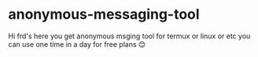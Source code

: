 # anonymous-messaging-tool
Hi frd's here you get anonymous msging tool for termux or linux or etc you can use one time in a day for free plans 😊
